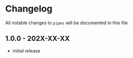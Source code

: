 # Changelog

All notable changes to `pipes` will be documented in this file

## 1.0.0 - 202X-XX-XX

- initial release
